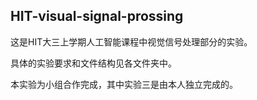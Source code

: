## HIT-visual-signal-prossing

这是HIT大三上学期人工智能课程中视觉信号处理部分的实验。

具体的实验要求和文件结构见各文件夹中。

本实验为小组合作完成，其中实验三是由本人独立完成的。